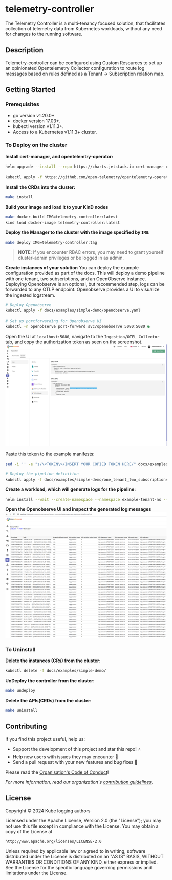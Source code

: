 # telemetry-controller
The Telemetry Controller is a multi-tenancy focused solution, that facilitates collection of telemetry data from Kubernetes workloads, without any need for changes to the running software.
## Description
Telemetry-controller can be configured using Custom Resources to set up an opinionated Opentelemetry Collector configuration to route log messages based on rules defined as a Tenant -> Subscription relation map.
## Getting Started

### Prerequisites
- go version v1.20.0+
- docker version 17.03+.
- kubectl version v1.11.3+.
- Access to a Kubernetes v1.11.3+ cluster.

### To Deploy on the cluster

**Install cert-manager, and opentelemtry-operator:**
```sh
helm upgrade --install --repo https://charts.jetstack.io cert-manager cert-manager --namespace cert-manager --create-namespace --version v1.13.3 --set installCRDs=true --wait

kubectl apply -f https://github.com/open-telemetry/opentelemetry-operator/releases/latest/download/opentelemetry-operator.yaml --wait
```

**Install the CRDs into the cluster:**

```sh
make install
```

**Build your image and load it to your KinD nodes**
```sh
make docker-build IMG=telemetry-controller:latest
kind load docker-image telemetry-controller:latest
```

**Deploy the Manager to the cluster with the image specified by `IMG`:**

```sh
make deploy IMG=telemetry-controller:tag
```

> **NOTE**: If you encounter RBAC errors, you may need to grant yourself cluster-admin 
privileges or be logged in as admin.

**Create instances of your solution**
You can deploy the example configuration provided as part of the docs. This will deploy a demo pipeline with one tenant, two subscriptions, and an OpenObserve instance.
Deploying Openobserve is an optional, but recommended step, logs can be forwarded to any OTLP endpoint. Openobserve provides a UI to visualize the ingested logstream.

```sh
# Deploy Openobserve
kubectl apply -f docs/examples/simple-demo/openobserve.yaml

# Set up portforwarding for Openobserve UI
kubectl -n openobserve port-forward svc/openobserve 5080:5080 &
```

Open the UI at `localhost:5080`, navigate to the `Ingestion/OTEL Collector` tab, and copy the authorization token as seen on the screenshot.
![Openobserve auth](docs/assets/openobserve-auth.png)

Paste this token to the example manifests:
```sh
sed -i '' -e "s/\<TOKEN\>/INSERT YOUR COPIED TOKEN HERE/" docs/examples/simple-demo/one_tenant_two_subscriptions.yaml
```
```sh
# Deploy the pipeline definition
kubectl apply -f docs/examples/simple-demo/one_tenant_two_subscriptions.yaml
```

**Create a workload, which will generate logs for the pipeline:**
```sh
helm install --wait --create-namespace --namespace example-tenant-ns --generate-name oci://ghcr.io/kube-logging/helm-charts/log-generator
```

**Open the Openobserve UI and inspect the generated log messages**
![Openobserve logs](docs/assets/openobserve-logs.png)

### To Uninstall
**Delete the instances (CRs) from the cluster:**

```sh
kubectl delete -f docs/examples/simple-demo/
```

**UnDeploy the controller from the cluster:**

```sh
make undeploy
```

**Delete the APIs(CRDs) from the cluster:**

```sh
make uninstall
```

## Contributing

If you find this project useful, help us:

- Support the development of this project and star this repo! :star:
- Help new users with issues they may encounter :muscle:
- Send a pull request with your new features and bug fixes :rocket: 

Please read the [Organisation's Code of Conduct](https://github.com/kube-logging/.github/blob/main/CODE_OF_CONDUCT.md)!

*For more information, read our organization's [contribution guidelines](https://github.com/kube-logging/.github/blob/main/CONTRIBUTING.md)*.

## License

Copyright © 2024 Kube logging authors

Licensed under the Apache License, Version 2.0 (the "License");
you may not use this file except in compliance with the License.
You may obtain a copy of the License at

    http://www.apache.org/licenses/LICENSE-2.0

Unless required by applicable law or agreed to in writing, software
distributed under the License is distributed on an "AS IS" BASIS,
WITHOUT WARRANTIES OR CONDITIONS OF ANY KIND, either express or implied.
See the License for the specific language governing permissions and
limitations under the License.

